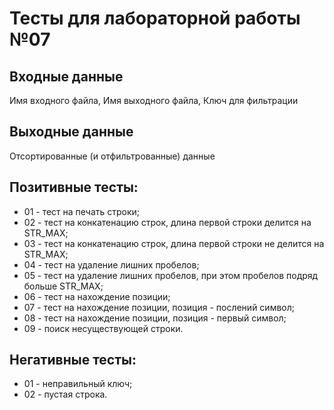 # Тесты для лабораторной работы №07

## Входные данные
Имя входного файла, Имя выходного файла, Ключ для фильтрации

## Выходные данные
Отсортированные (и отфильтрованные) данные

## Позитивные тесты:
- 01 - тест на печать строки;
- 02 - тест на конкатенацию строк, длина первой строки делится на STR_MAX;
- 03 - тест на конкатенацию строк, длина первой строки не делится на STR_MAX;
- 04 - тест на удаление лишних пробелов;
- 05 - тест на удаление лишних пробелов, при этом пробелов подряд больше STR_MAX;
- 06 - тест на нахождение позиции;
- 07 - тест на нахождение позиции, позиция - послений символ;
- 08 - тест на нахождение позиции, позиция - первый символ;
- 09 - поиск несуществующей строки.

## Негативные тесты:
- 01 - неправильный ключ;
- 02 - пустая строка.